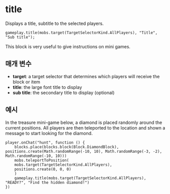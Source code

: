 # title

Displays a title, subtitle to the selected players.

```sig
gameplay.title(mobs.target(TargetSelectorKind.AllPlayers), "Title", "Sub title");
```

This block is very useful to give instructions on mini games.

## 매개 변수

* **target**: a target selector that determines which players will receive the block or item
* **title**: the large font title to display
* **sub title**: the secondary title to display (optional)

## 예시

In the treasure mini-game below, a diamond is placed randomly around the current positions. All players are then teleported to the location and shown a message to start looking for the diamond.

```blocks
player.onChat("hunt", function () {
    blocks.place(blocks.block(Block.DiamondBlock), positions.create(Math.randomRange(-10, 10), Math.randomRange(-3, -2), Math.randomRange(-10, 10)))
    mobs.teleportToPosition(
    mobs.target(TargetSelectorKind.AllPlayers),
    positions.create(0, 0, 0)
    )
    gameplay.title(mobs.target(TargetSelectorKind.AllPlayers), "READY?", "Find the hidden diamond!")
})
```